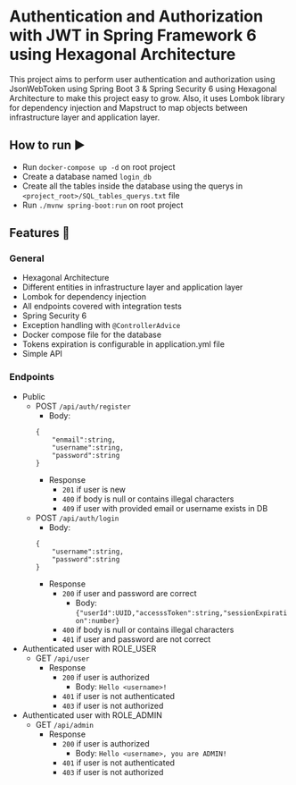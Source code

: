 # Authentication and Authorization with JWT in Spring Framework 6 using Hexagonal Architecture

This project aims to perform user authentication and authorization using JsonWebToken using Spring Boot 3 & 
Spring Security 6 using Hexagonal Architecture to make this project easy to grow. Also, it uses Lombok library for
dependency injection and Mapstruct to map objects between infrastructure layer and application layer.

## How to run ▶️
* Run `docker-compose up -d` on root project
* Create a database named `login_db`
* Create all the tables inside the database using the querys in `<project_root>/SQL_tables_querys.txt` file
* Run `./mvnw spring-boot:run` on root project

## Features 🔬
### General
* Hexagonal Architecture
* Different entities in infrastructure layer and application layer
* Lombok for dependency injection
* All endpoints covered with integration tests
* Spring Security 6
* Exception handling with `@ControllerAdvice`
* Docker compose file for the database
* Tokens expiration is configurable in application.yml file
* Simple API

### Endpoints
* Public
    * POST `/api/auth/register`
        * Body:
      ```
      {
          "enmail":string,
          "username":string,
          "password":string
      }
      ```
        * Response
            * `201` if user is new
            * `400` if body is null or contains illegal characters
            * `409` if user with provided email or username exists in DB
    * POST `/api/auth/login`
        * Body:
      ```
      {
          "username":string,
          "password":string
      }
      ```
        * Response
            * `200` if user and password are correct
                * Body: `{"userId":UUID,"accesssToken":string,"sessionExpiration":number}`
            * `400` if body is null or contains illegal characters
            * `401` if user and password are not correct
* Authenticated user with ROLE_USER
    * GET `/api/user`
        * Response
          * `200` if user is authorized 
            * Body: `Hello <username>!`
          * `401` if user is not authenticated
          * `403` if user is not authorized
* Authenticated user with ROLE_ADMIN
    * GET `/api/admin`
        * Response
            * `200` if user is authorized
                * Body: `Hello <username>, you are ADMIN!`
            * `401` if user is not authenticated
            * `403` if user is not authorized